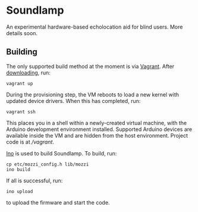 # Soundlamp

An experimental hardware-based echolocation aid for blind users. More details soon.

## Building

The only supported build method at the moment is via [Vagrant](https://www.vagrantup.com). After [downloading](https://www.vagrantup.com/downloads.html), run:

`vagrant up`

During the provisioning step, the VM reboots to load a new kernel with updated device drivers. When this has completed, run:

`vagrant ssh`

This places you in a shell within a newly-created virtual machine, with the Arduino development environment installed. Supported Arduino devices are available inside the VM and are hidden from the host environment. Project code is at _/vagrant_.

[Ino](http://www.inotool.org) is used to build Soundlamp. To build, run:

    cp etc/mozzi_config.h lib/mozzi
    ino build

If all is successful, run:

`ino upload`

to upload the firmware and start the code.